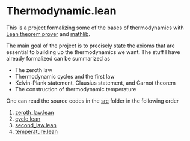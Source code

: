 # Thermodynamic.lean

This is a project formalizing some of the bases of thermodynamics with [Lean theorem prover](https://leanprover.github.io/) and [mathlib](https://leanprover-community.github.io/).

The main goal of the project is to precisely state the axioms that are essential to building up the thermodynamics we want. The stuff I have already formalized can be summarized as
* The zeroth law
* Thermodynamic cycles and the first law
* Kelvin-Plank statement, Clausius statement, and Carnot theorem
* The construction of thermodynamic temperature

One can read the source codes in the [src](src) folder in the following order
1. [zeroth_law.lean](src/zeroth_law.lean)
1. [cycle.lean](src/cycle.lean)
1. [second_law.lean](src/second_law.lean)
1. [temperature.lean](src/temperature.lean)
